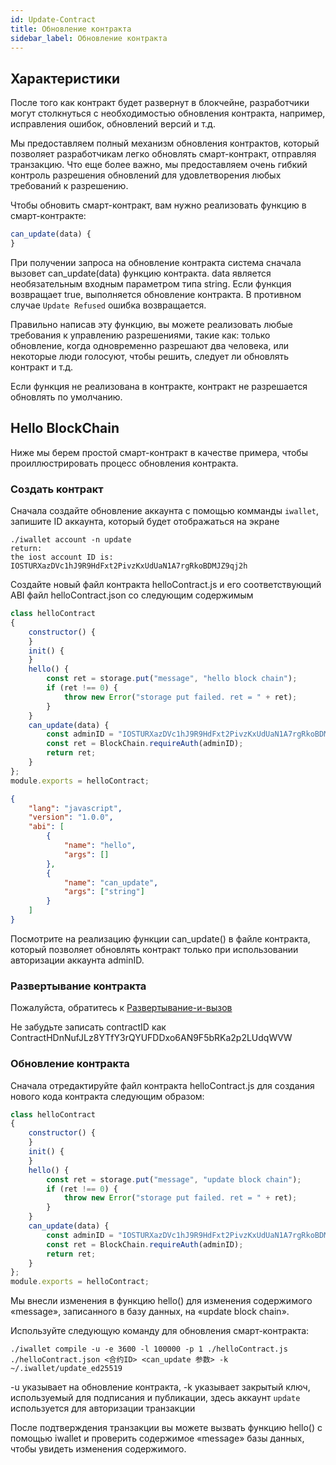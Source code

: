 ```yaml
---
id: Update-Contract
title: Обновление контракта
sidebar_label: Обновление контракта
---
```


## Характеристики

После того как контракт будет развернут в блокчейне, разработчики могут столкнуться с необходимостью обновления контракта, например, исправления ошибок, обновлений версий и т.д.

Мы предоставляем полный механизм обновления контрактов, который позволяет разработчикам легко обновлять смарт-контракт, отправляя транзакцию.
Что еще более важно, мы предоставляем очень гибкий контроль разрешения обновлений для удовлетворения любых требований к разрешению.

Чтобы обновить смарт-контракт, вам нужно реализовать функцию в смарт-контракте:
```js
can_update(data) {
}
```

При получении запроса на обновление контракта система сначала вызовет can_update(data) функцию контракта. data является необязательным входным параметром типа string. Если функция возвращает true, выполняется обновление контракта. В противном случае `Update Refused` ошибка возвращается.

Правильно написав эту функцию, вы можете реализовать любые требования к управлению разрешениями, такие как: только обновление, когда одновременно разрешают два человека, или некоторые люди голосуют, чтобы решить, следует ли обновлять контракт и т.д.

Если функция не реализована в контракте, контракт не разрешается обновлять по умолчанию.

## Hello BlockChain

Ниже мы берем простой смарт-контракт в качестве примера, чтобы проиллюстрировать процесс обновления контракта.

### Создать контракт

Сначала создайте обновление аккаунта с помощью комманды `iwallet`, запишите ID аккаунта, который будет отображаться на экране
```console
./iwallet account -n update
return:
the iost account ID is:
IOSTURXazDVc1hJ9R9HdFxt2PivzKxUdUaN1A7rgRkoBDMJZ9qj2h
```

Создайте новый файл контракта helloContract.js и его соответствующий ABI файл helloContract.json со следующим содержимым
```js
class helloContract
{
    constructor() {
    }
    init() {
    }
    hello() {
		const ret = storage.put("message", "hello block chain");
        if (ret !== 0) {
            throw new Error("storage put failed. ret = " + ret);
        }
    }
	can_update(data) {
		const adminID = "IOSTURXazDVc1hJ9R9HdFxt2PivzKxUdUaN1A7rgRkoBDMJZ9qj2h";
		const ret = BlockChain.requireAuth(adminID);
		return ret;
	}
};
module.exports = helloContract;
```
```json
{
    "lang": "javascript",
    "version": "1.0.0",
    "abi": [
        {
            "name": "hello",
            "args": []
        },
		{
			"name": "can_update",
			"args": ["string"]
		}
    ]
}
```
Посмотрите на реализацию функции can_update() в файле контракта, который позволяет обновлять контракт только при использовании авторизации аккаунта adminID.

### Развертывание контракта

Пожалуйста, обратитесь к [Развертывание-и-вызов](../3-smart-contract/Deployment-and-invocation)

Не забудьте записать contractID как ContractHDnNufJLz8YTfY3rQYUFDDxo6AN9F5bRKa2p2LUdqWVW

### Обновление контракта
Сначала отредактируйте файл контракта helloContract.js для создания нового кода контракта следующим образом:
```js
class helloContract
{
    constructor() {
    }
    init() {
    }
    hello() {
		const ret = storage.put("message", "update block chain");
        if (ret !== 0) {
            throw new Error("storage put failed. ret = " + ret);
        }
    }
	can_update(data) {
		const adminID = "IOSTURXazDVc1hJ9R9HdFxt2PivzKxUdUaN1A7rgRkoBDMJZ9qj2h";
		const ret = BlockChain.requireAuth(adminID);
		return ret;
	}
};
module.exports = helloContract;
```
Мы внесли изменения в функцию hello() для изменения содержимого «message», записанного в базу данных, на «update block chain».

Используйте следующую команду для обновления смарт-контракта:

```console
./iwallet compile -u -e 3600 -l 100000 -p 1 ./helloContract.js ./helloContract.json <合约ID> <can_update 参数> -k ~/.iwallet/update_ed25519
```
-u указывает на обновление контракта, -k указывает закрытый ключ, используемый для подписания и публикации, здесь аккаунт `update` используется для авторизации транзакции

После подтверждения транзакции вы можете вызвать функцию hello() с помощью iwallet и проверить содержимое «message» базы данных, чтобы увидеть изменения содержимого.

